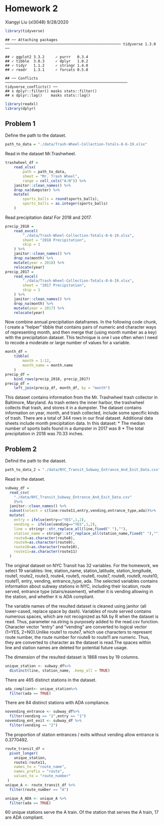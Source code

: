 Homework 2
================
Xiangyi Liu (xl3048)
9/28/2020

``` r
library(tidyverse)
```

    ## ── Attaching packages ───────────────────────────────────────────────────── tidyverse 1.3.0 ──

    ## ✓ ggplot2 3.3.2     ✓ purrr   0.3.4
    ## ✓ tibble  3.0.3     ✓ dplyr   1.0.2
    ## ✓ tidyr   1.1.2     ✓ stringr 1.4.0
    ## ✓ readr   1.3.1     ✓ forcats 0.5.0

    ## ── Conflicts ──────────────────────────────────────────────────────── tidyverse_conflicts() ──
    ## x dplyr::filter() masks stats::filter()
    ## x dplyr::lag()    masks stats::lag()

``` r
library(readxl)
library(dplyr)
```

## Problem 1

Define the path to the dataset.

``` r
path_to_data = "./data/Trash-Wheel-Collection-Totals-8-6-19.xlsx"
```

Read in the dataset Mr.Trashwheel.

``` r
trashwheel_df = 
    read_xlsx(
        path = path_to_data,
        sheet = "Mr. Trash Wheel",
        range = cell_cols("A:N")) %>% 
    janitor::clean_names() %>% 
    drop_na(dumpster) %>% 
    mutate(
        sports_balls = round(sports_balls),
        sports_balls = as.integer(sports_balls)
    )
```

Read precipitation data\! For 2018 and 2017.

``` r
precip_2018 = 
    read_excel(
        "./data/Trash-Wheel-Collection-Totals-8-6-19.xlsx",
        sheet = "2018 Precipitation",
        skip = 1
    ) %>% 
    janitor::clean_names() %>% 
    drop_na(month) %>% 
    mutate(year = 2018) %>% 
    relocate(year)
precip_2017 = 
    read_excel(
        "./data/Trash-Wheel-Collection-Totals-8-6-19.xlsx",
        sheet = "2017 Precipitation",
        skip = 1
    ) %>% 
    janitor::clean_names() %>% 
    drop_na(month) %>% 
    mutate(year = 2017) %>% 
    relocate(year)
```

Now combine annual precipitation dataframes. In the following code
chunk, I create a “helper” tibble that contains pairs of numeric and
character ways of representing month, and then merge that (using month
number as a key) with the precipitation dataset. This technique is one I
use often when I need to recode a moderate or large number of values for
a variable.

``` r
month_df = 
    tibble(
        month = 1:12,
        month_name = month.name
    )
precip_df = 
    bind_rows(precip_2018, precip_2017)
precip_df =
    left_join(precip_df, month_df, by = "month")
```

This dataset contains information from the Mr. Trashwheel trash
collector in Baltimore, Maryland. As trash enters the inner harbor, the
trashwheel collects that trash, and stores it in a dumpster. The dataset
contains information on year, month, and trash collected, include some
specific kinds of trash. There are a total of 344 rows in our final
dataset. Additional data sheets include month precipitation data. In
this dataset: \* The median number of sports balls found in a dumpster
in 2017 was 8 \* The total precipitation in 2018 was 70.33 inches.

## Problem 2

Defind the path to the dataset.

``` r
path_to_data_2 = "./data/NYC_Transit_Subway_Entrance_And_Exit_Data.csv"
```

Read in the dataset.

``` r
subway_df =
  read_csv(
    "./data/NYC_Transit_Subway_Entrance_And_Exit_Data.csv"
    )%>% 
  janitor::clean_names() %>%
  subset(select = c(line:route11,entry,vending,entrance_type,ada))%>%
  mutate(
    entry = ifelse(entry=="YES",1,2),
    vending =  ifelse(vending=="YES",1,2),
    line = stringr::str_replace_all(line,fixed(" "),""),
    station_name = stringr::str_replace_all(station_name,fixed(" "),""),
    route8=as.character(route8),
    route9=as.character(route9),
    route10=as.character(route10),
    route11=as.character(route11)
  )
```

The original dataset on NYC Transit has 32 variables. For the homework,
we select 19 variables: line, station\_name, station\_latitude,
station\_longitude, route1, route2, route3, route4, route5, route6,
route7, route8, route9, route10, route11, entry, vending,
entrance\_type, ada. The selected variables contains information about
subway stations in NYC, including their location, route served, entrance
type (stairs/easement), whether it is vending allowing in the station,
and whether it is ADA compliant.

The variable names of the resulted dataset is cleaned using janitor (all
lower-cased, replace space by dash). Variables of route served contains
numerous spaces, which are not recognized as NA by R when the dataset is
read. Thus, parameter na.string is purposely added to the read.csv
function. Character vector “entry” and “vending” are converted to
logical vector (1=YES, 2=NO).Unlike route1 to route7, which use
characters to represent route number, the route number for route8 to
route11 are numeric. Thus, they are converted to character as the
dataset is read.The spaces within line and station names are deleted for
potential future usage.

The dimension of the resulted dataset is 1868 rows by 19 columns.

``` r
unique_station <- subway_df%>%
  distinct(line, station_name, .keep_all = TRUE)
```

There are 465 distinct stations in the dataset.

``` r
ada_compliant<- unique_station%>%
  filter(ada == TRUE)
```

There are 84 distinct stations with ADA compliance.

``` r
novending_entrance <- subway_df%>%
  filter(vending == "2",entry == "1")
novending_ent_exit <- subway_df %>%
  filter(vending == "2")
```

The proportion of station entrances / exits without vending allow
entrance is 0.3770492.

``` r
route_transit_df =
  pivot_longer(
    unique_station,
    route1:route11,
    names_to = "route_name",
    names_prefix = "route",
    values_to = "route_number"
 ) 
unique_A <- route_transit_df %>%
  filter(route_number == "A")

unique_A_ADA <- unique_A %>%
  filter(ada == TRUE)
```

60 unique stations serve the A train. Of the station that serves the A
train, 17 are ADA compliant.
